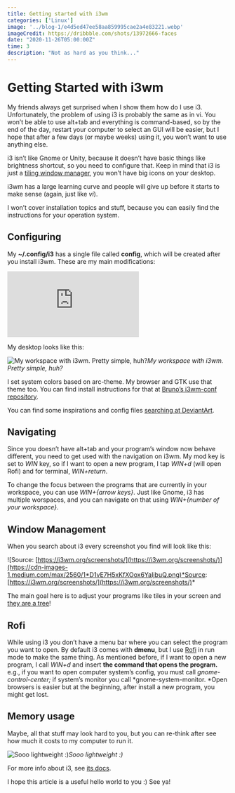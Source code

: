 ```yaml
---
title: Getting started with i3wm
categories: ['Linux']
image: '../blog-1/e4d5ed47ee58aa859995cae2a4e83221.webp'
imageCredit: https://dribbble.com/shots/13972666-faces
date: "2020-11-26T05:00:00Z"
time: 3
description: "Not as hard as you think..."
---
```


# Getting Started with i3wm

My friends always get surprised when I show them how do I use i3. Unfortunately, the problem of using i3 is probably the same as in vi. You won’t be able to use alt+tab and everything is command-based, so by the end of the day, restart your computer to select an GUI will be easier, but I hope that after a few days (or maybe weeks) using it, you won’t want to use anything else.

i3 isn’t like Gnome or Unity, because it doesn’t have basic things like brightness shortcut, so you need to configure that. Keep in mind that i3 is just a [tiling window manager](https://en.wikipedia.org/wiki/Tiling_window_manager), you won’t have big icons on your desktop.

i3wm has a large learning curve and people will give up before it starts to make sense (again, just like *vi*).

I won’t cover installation topics and stuff, because you can easily find the instructions for your operation system.

## Configuring

My **~/.config/i3** has a single file called **config**, which will be created after you install i3wm. These are my main modifications:

<iframe src="https://medium.com/media/3aa846b66025ad2192e06d65eb832be8" frameborder=0></iframe>

My desktop looks like this:

![My workspace with i3wm. Pretty simple, huh?](https://cdn-images-1.medium.com/max/2732/1*vCkSOFUACbptQMUIv7FDzw.png)*My workspace with i3wm. Pretty simple, huh?*

I set system colors based on arc-theme. My browser and GTK use that theme too. You can find install instructions for that at [Bruno’s i3wm-conf repository](https://github.com/brunodles/i3wm-conf).

You can find some inspirations and config files [searching at DeviantArt](http://www.deviantart.com/browse/all/?section=&global=1&q=i3wm).

## Navigating

Since you doesn’t have alt+tab and your program’s window now behave different, you need to get used with the navigation on i3wm.
My mod key is set to *WIN* key, so if I want to open a new program, I tap *WIN+d* (will open Rofi) and for terminal, *WIN+return*.

To change the focus between the programs that are currently in your workspace, you can use *WIN+{arrow keys}*. Just like Gnome, i3 has multiple worspaces, and you can navigate on that using *WIN+{number of your workspace}*.

## Window Management

When you search about i3 every screenshot you find will look like this:

![Source: [https://i3wm.org/screenshots/](https://i3wm.org/screenshots/)](https://cdn-images-1.medium.com/max/2560/1*D1vE7H5xKfXOox6YaIjbuQ.png)*Source: [https://i3wm.org/screenshots/](https://i3wm.org/screenshots/)*

The main goal here is to adjust your programs like tiles in your screen and [they are a tree](https://www.youtube.com/watch?v=AWA8Pl57UBY)!

## Rofi

While using i3 you don’t have a menu bar where you can select the program you want to open. By default i3 comes with **dmenu**, but I use [Rofi](https://davedavenport.github.io/rofi/) in run mode to make the same thing. As mentioned before, if I want to open a new program, I call *WIN+d* and insert **the command that opens the program.** e.g., if you want to open computer system’s config, you must call *gnome-control-center;* if system’s monitor you call *gnome-system-monitor. *Open browsers is easier but at the beginning, after install a new program, you might get lost.

## Memory usage

Maybe, all that stuff may look hard to you, but you can re-think after see how much it costs to my computer to run it.

![Sooo lightweight :)](https://cdn-images-1.medium.com/max/2000/1*oP7sf68o307tMOgArPPpZw.png)*Sooo lightweight :)*

For more info about i3, see [its docs](https://i3wm.org/docs/).

I hope this article is a useful hello world to you :) See ya!
